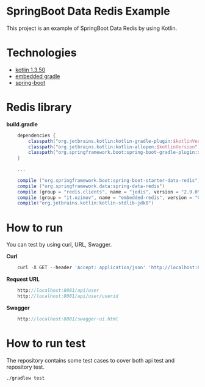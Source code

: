 # SpringBoot Data Redis Example

This project is an example of SpringBoot Data Redis by using Kotlin.

# Technologies

* [kotlin 1.3.50](https://kotlinlang.org/)
* [embedded gradle](https://gradle.org/)
* [spring-boot](http://projects.spring.io/spring-boot/)

# Redis library
**build.gradle**

```groovy
    dependencies {
        classpath("org.jetbrains.kotlin:kotlin-gradle-plugin:$kotlinVersion")
        classpath("org.jetbrains.kotlin:kotlin-allopen:$kotlinVersion") // kotlin-spring
        classpath("org.springframework.boot:spring-boot-gradle-plugin:$springBootVersion")
    }
    
    ...

    compile ("org.springframework.boot:spring-boot-starter-data-redis")
    compile ("org.springframework.data:spring-data-redis")
    compile (group = "redis.clients", name = "jedis", version = "2.9.0")
    compile (group = "it.ozimov", name = "embedded-redis", version = "0.7.1")
    compile("org.jetbrains.kotlin:kotlin-stdlib-jdk8")
```

# How to run
You can test by using curl, URL, Swagger.

**Curl**
```groovy
    curl -X GET --header 'Accept: application/json' 'http://localhost:8081/api/user/userid'
```

**Request URL**
```groovy
    http://localhost:8081/api/user
    http://localhost:8081/api/user/userid
```

**Swagger**
```groovy
    http://localhost:8081/swagger-ui.html
```

# How to run test
The repository contains some test cases to cover both api test and repository test.

    ./gradlew test
